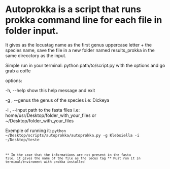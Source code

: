 # Autoprokka is a script that runs prokka command line for each file in folder input. 

It gives as the locustag name as the first genus uppercase letter + the species name, save the file in a new folder named results_prokka in the same direcctory as the input.<p>
Simple run in your terminal: python path/to/script.py       with the options and go grab a coffe<p>
options:<p>
  -h, --help       show this help message and exit<p>
  -g , --genus     the genus of the species i.e: Dickeya<p>
  -i , --input     path to the fasta files i.e: home/usr/Desktop/folder_with_your_files or ~/Desktop/folder_with_your_files<p>

Exemple of running it: <code>python ~/Desktop/scripts/autoprokka/autoprokka.py -g Klebsiella -i ~/Desktop/teste<code>



** In the case that the informations are not present in the fasta file, it gives the name of the file as the locus tag
** Must run it in terminal/enviroment with prokka installed
